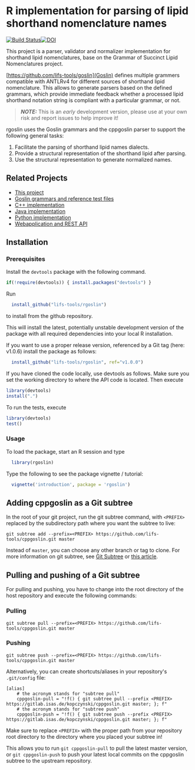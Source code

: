# R implementation for parsing of lipid shorthand nomenclature names
[![Build Status](https://travis-ci.org/lifs-tools/rgoslin.svg?branch=master)](https://travis-ci.org/lifs-tools/rgoslin)[![DOI](https://zenodo.org/badge/DOI/10.5281/zenodo.3757672.svg)](https://doi.org/10.5281/zenodo.3757672)

This project is a parser, validator and normalizer implementation for shorthand lipid nomenclatures, base on the Grammar of Succinct Lipid Nomenclatures project.

[https://github.com/lifs-tools/goslin](Goslin) defines multiple grammers compatible with ANTLRv4 for different sources of shorthand lipid nomenclature. This allows to generate parsers based on the defined grammars,
which provide immediate feedback whether a processed lipid shorthand notation string is compliant with a particular grammar, or not.

> **_NOTE:_**  This is an *early* development version, please use at your own risk and report issues to help improve it!

rgoslin uses the Goslin grammars and the cppgoslin parser to support the following general tasks:

1. Facilitate the parsing of shorthand lipid names dialects.
2. Provide a structural representation of the shorthand lipid after parsing.
3. Use the structural representation to generate normalized names.

## Related Projects

- [This project](https://github.com/lifs-tools/rgoslin)
- [Goslin grammars and reference test files](http://github.com/lifs-tools/goslin)
- [C++ implementation](https://github.com/lifs-tools/cppgoslin)
- [Java implementation](https://github.com/lifs-tools/jgoslin)
- [Python implementation](https://github.com/lifs-tools/pygoslin)
- [Webapplication and REST API](https://github.com/lifs-tools/goslin-webapp)

## Installation ##

### Prerequisites
Install the `devtools` package with the following command.
```R
if(!require(devtools)) { install.packages("devtools") }
```
  
Run

```R
  install_github("lifs-tools/rgoslin")
```
to install from the github repository.

This will install the latest, potentially unstable development version of the package with all required dependencies into your local R installation.

If you want to use a proper release version, referenced by a Git tag (here: v1.0.6) install the package as follows:

```R
  install_github("lifs-tools/rgoslin", ref="v1.0.0")
```

If you have cloned the code locally, use devtools as follows.
Make sure you set the working directory to where the API code is located.
Then execute

```R
library(devtools)
install(".")
```

To run the tests, execute
```R
library(devtools)
test()
```

### Usage

To load the package, start an R session and type

```R
  library(rgoslin)
```

Type the following to see the package vignette / tutorial:

```R
  vignette('introduction', package = 'rgoslin')
```

## Adding cppgoslin as a Git subtree

In the root of your git project, run the git subtree command, with `<PREFIX>` replaced by the subdirectory path where you want the subtree to live:

~~~~
git subtree add --prefix=<PREFIX> https://github.com/lifs-tools/cppgoslin.git master
~~~~

Instead of `master`, you can choose any other branch or tag to clone.
For more information on git subtree, see [Git Subtree](https://github.com/git/git/blob/master/contrib/subtree/git-subtree.txt) or [this article](https://blog.developer.atlassian.com/the-power-of-git-subtree/).


## Pulling and pushing of a Git subtree
For pulling and pushing, you have to change into the root directory of the host repository and execute the following commands:

### Pulling
~~~~
git subtree pull --prefix=<PREFIX> https://github.com/lifs-tools/cppgoslin.git master
~~~~

### Pushing
~~~~
git subtree push --prefix=<PREFIX> https://github.com/lifs-tools/cppgoslin.git master
~~~~

Alternatively, you can create shortcuts/aliases in your repository's `.git/config` file:

~~~~
[alias]
    # the acronym stands for "subtree pull"
    cppgoslin-pull = "!f() { git subtree pull --prefix <PREFIX> https://gitlab.isas.de/kopczynski/cppgoslin.git master; }; f"
    # the acronym stands for "subtree push"
    cppgoslin-push = "!f() { git subtree push --prefix <PREFIX> https://gitlab.isas.de/kopczynski/cppgoslin.git master; }; f"
~~~~

Make sure to replace `<PREFIX>` with the proper path from your repository root directory to the directory where you placed your subtree in!

This allows you to run `git cppgoslin-pull` to pull the latest master version, or `git cppgoslin-push` to push your latest local commits on the cppgoslin subtree to the upstream repository.

